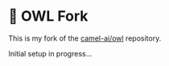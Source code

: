 # 🦉 OWL Fork

This is my fork of the [camel-ai/owl](https://github.com/camel-ai/owl) repository.

Initial setup in progress...